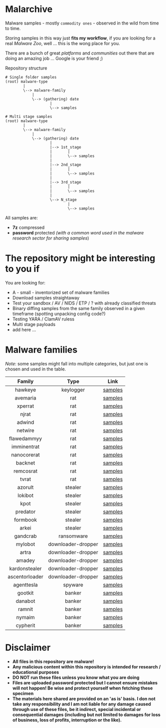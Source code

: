 # Malarchive
Malware samples - mostly `commodity ones` - observed in the wild from time to time.

Storing samples in this way just **fits my workflow**, if you are looking for a real _Malware Zoo_, well ... this is the wong place for you.

There are a bunch of great _platforms_ and _communities_ out there that are doing an amazing job ... Google is your friend ;)

Repository structure
```
# Single folder samples
(root) malware-type
        |
        \--> malware-family
            |
            \--> (gathering) date
                    |
                    \--> samples

# Multi stage samples
(root) malware-type
        |
        \--> malware-family
            |
            \--> (gathering) date
                    |
                    |--> 1st_stage
                    |       |
                    |       \--> samples
                    |
                    |--> 2nd_stage
                    |       |
                    |       \--> samples
                    |
                    |--> 3rd_stage
                    |       |
                    |       \--> samples
                    |
                    \--> N_stage
                            |
                            \--> samples
```

All samples are:
 - **7z** compressed 
 - **password** protected _(with a common word used in the malware research sector for sharing samples_)

# The repository might be interesting to you if
You are looking for:
- A - small - inventorized set of malware families
- Download samples straightaway
- Test your sandbox / AV / NIDS / ETP / ? with already classified threats
- Binary diffing samples from the same family observed in a given timeframe (spotting unpacking config code?)
- Testing YARA / ClamAV ruless
- Multi stage payloads
- add here ...


# Malware families
_Note_: some samples might fall into multiple categories, but just one is chosen and used in the table.

| Family | Type | Link |
|:---:| :---:|:---:|
|hawkeye|keylogger|[samples](keylogger/hawkeye)
|avemaria|rat|[samples](rat/avemaria)
|xperrat|rat|[samples](rat/xperrat)
|njrat|rat|[samples](rat/njrat)
|adwind|rat|[samples](rat/adwind)
|netwire|rat|[samples](rat/netwire)
|flawedammyy|rat|[samples](rat/flawedammyy)
|imminentrat|rat|[samples](rat/imminentrat)
|nanocorerat|rat|[samples](rat/nanocorerat)
|backnet|rat|[samples](rat/backnet)
|remcosrat|rat|[samples](rat/remcosrat)
|tvrat|rat|[samples](rat/tvrat)
|azorult|stealer|[samples](stealer/azorult)
|lokibot|stealer|[samples](stealer/lokibot)
|kpot|stealer|[samples](stealer/kpot)
|predator|stealer|[samples](stealer/predator)
|formbook|stealer|[samples](stealer/formbook)
|arkei|stealer|[samples](stealer/arkei)
|gandcrab|ransomware|[samples](ransomware/gandcrab)
|mylobot|downloader-dropper|[samples](downloader-dropper/mylobot)
|artra|downloader-dropper|[samples](downloader-dropper/artra)
|amadey|downloader-dropper|[samples](downloader-dropper/amadey)
|kardonstealer|downloader-dropper|[samples](downloader-dropper/kardonstealer)
|ascentorloader|downloader-dropper|[samples](downloader-dropper/ascentorloader)
|agenttesla|spyware|[samples](spyware/agenttesla)
|gootkit|banker|[samples](banker/gootkit)
|danabot|banker|[samples](banker/danabot)
|ramnit|banker|[samples](banker/ramnit)
|nymaim|banker|[samples](banker/nymaim)
|cypherit|banker|[samples](crypter/cypherit)

# Disclaimer
- **All files in this repository are malware!**
- **Any malicious content within this repository is intended for research / educational purposes**
- **DO NOT run these files unless you know what you are doing**
- **Files are uploaded password protected but I cannot ensure mistakes will not happen! Be wise and protect yourself when fetching these  specimen**
- **The materials here shared are provided on an 'as is' basis. I don not take any responsibility and I am not liable for any damage caused through use of these files, be it indirect, special incidental or consequential damages  (including but not limited to damages for loss of business, loss of profits, interruption or the like).**
